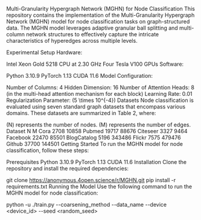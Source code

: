 Multi-Granularity Hypergraph Network (MGHN) for Node Classification
This repository contains the implementation of the Multi-Granularity Hypergraph Network (MGHN) model for node classification tasks on graph-structured data. The MGHN model leverages adaptive granular ball splitting and multi-column network structures to effectively capture the intricate characteristics of hyperedges across multiple levels.

Experimental Setup
Hardware:

Intel Xeon Gold 5218 CPU at 2.30 GHz
Four Tesla V100 GPUs
Software:

Python 3.10.9
PyTorch 1.13
CUDA 11.6
Model Configuration:

Number of Columns: 4
Hidden Dimension: 16
Number of Attention Heads: 8 (in the multi-head attention mechanism for each block)
Learning Rate: 0.01
Regularization Parameter: (5 \times 10^{-4})
Datasets
Node classification is evaluated using seven standard graph datasets that encompass various domains. These datasets are summarized in Table 2, where:

(N) represents the number of nodes.
(M) represents the number of edges.
Dataset	N	M
Cora	2708	10858
Pubmed	19717	88676
Citeseer	3327	9464
Facebook	22470	85501
BlogCatalog	5196	343486
Flickr	7575	479476
Github	37700	144501
Getting Started
To run the MGHN model for node classification, follow these steps:

Prerequisites
Python 3.10.9
PyTorch 1.13
CUDA 11.6
Installation
Clone the repository and install the required dependencies:

git clone https://anonymous.4open.science/r/MGHN.git
pip install -r requirements.txt
Running the Model
Use the following command to run the MGHN model for node classification:

python -u ./train.py --coarsening_method <method> --data_name <dataset> --device <device_id> --seed <random_seed>
